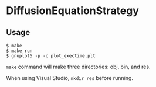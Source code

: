 # DiffusionEquationStrategy
## Usage
```
$ make
$ make run
$ gnuplot5 -p -c plot_exectime.plt 
```

`make` command will make three directories: obj, bin, and res.

When using Visual Studio, `mkdir res` before running.
